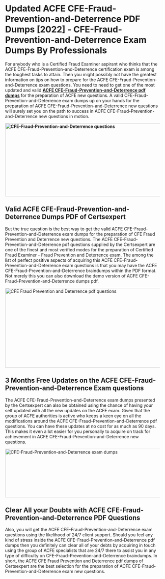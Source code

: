 <h1><strong>Updated ACFE CFE-Fraud-Prevention-and-Deterrence PDF Dumps [2022] - CFE-Fraud-Prevention-and-Deterrence Exam Dumps By Professionals&nbsp;</strong></h1>
<p><span style="font-weight: 400;">For anybody who is a Certified Fraud Examiner aspirant who thinks that the ACFE CFE-Fraud-Prevention-and-Deterrence certification exam is among the toughest tasks to attain. Then you might possibly not have the greatest information on tips on how to prepare for the ACFE CFE-Fraud-Prevention-and-Deterrence exam questions. You need to need to get one of the most updated and valid <strong><a href="https://www.certsexpert.com/CFE-Fraud-Prevention-and-Deterrence-pdf-questions.html">ACFE CFE-Fraud-Prevention-and-Deterrence pdf dumps</a></strong> for the preparation of ACFE new questions. A valid  CFE-Fraud-Prevention-and-Deterrence exam dumps up on your hands for the preparation of ACFE CFE-Fraud-Prevention-and-Deterrence new questions will surely set you on the path to success in ACFE CFE-Fraud-Prevention-and-Deterrence new questions in motion.</span></p>
<p><span style="font-weight: 400;"><strong><img style="display: block; margin-left: auto; margin-right: auto;" src="https://i.ibb.co/QXh983F/73475278-2429792180625311-4586132736837681152-n.jpg" alt="CFE-Fraud-Prevention-and-Deterrence questions" width="632" height="238" /></strong></span></p>
<h2><strong>Valid ACFE CFE-Fraud-Prevention-and-Deterrence Dumps PDF of Certsexpert</strong></h2>
<p><span style="font-weight: 400;">But the true question is the best way to get the valid ACFE CFE-Fraud-Prevention-and-Deterrence exam dumps for the preparation of CFE Fraud Prevention and Deterrence new questions. The ACFE CFE-Fraud-Prevention-and-Deterrence pdf questions supplied by the Certsexpert are one of the finest and most verified modes for the preparation of Certified Fraud Examiner - Fraud Prevention and Deterrence exam. The among the list of perfect positive aspects of acquiring this ACFE CFE-Fraud-Prevention-and-Deterrence exam questions is that you may have the ACFE CFE-Fraud-Prevention-and-Deterrence braindumps within the PDF format. Not merely this you can also download the demo version of ACFE CFE-Fraud-Prevention-and-Deterrence dumps pdf.</span></p>
<p><span style="font-weight: 400;"><img style="display: block; margin-left: auto; margin-right: auto;" src="https://i.ibb.co/Jd8hN2L/76714008-3182067705200142-8735104740007870464-n.jpg" alt="CFE Fraud Prevention and Deterrence pdf questions" width="701" height="259" /></span></p>
<h2><strong>3 Months Free Updates on the ACFE CFE-Fraud-Prevention-and-Deterrence Exam questions</strong></h2>
<p><span style="font-weight: 400;">The ACFE CFE-Fraud-Prevention-and-Deterrence exam dumps presented by the Certsexpert can also be obtained using the chance of having your self updated with all the new updates on the ACFE exam. Given that the group of ACFE authorities is active who keeps a keen eye on all the modifications around the ACFE CFE-Fraud-Prevention-and-Deterrence pdf questions. You can have these updates at no cost for as much as 90 days. This makes it even a lot easier for you personally to acquire on track for achievement in ACFE CFE-Fraud-Prevention-and-Deterrence new questions.</span></p>
<p><span style="font-weight: 400;"><a href="https://www.certsexpert.com/CFE-Fraud-Prevention-and-Deterrence-pdf-questions.html"><img style="display: block; margin-left: auto; margin-right: auto;" src="https://i.ibb.co/TMnKrkJ/75398236-424489711531572-5064688549987614720-n.jpg" alt="CFE-Fraud-Prevention-and-Deterrence exam dumps" width="714" height="158" /></a></span></p>
<h2><strong>Clear All your Doubts with ACFE CFE-Fraud-Prevention-and-Deterrence PDF Questions</strong></h2>
<p>Also, you will get the ACFE CFE-Fraud-Prevention-and-Deterrence exam questions using the likelihood of 24/7 client support. Should you feel any kind of stress inside the ACFE CFE-Fraud-Prevention-and-Deterrence pdf dumps then you definitely can clear all of your debts by acquiring in touch using the group of ACFE specialists that are 24/7 there to assist you in any type of difficulty on  CFE-Fraud-Prevention-and-Deterrence braindumps. In short, the ACFE CFE Fraud Prevention and Deterrence pdf dumps of Certsexpert are the best selection for the preparation of ACFE CFE-Fraud-Prevention-and-Deterrence exam new questions.</p>
